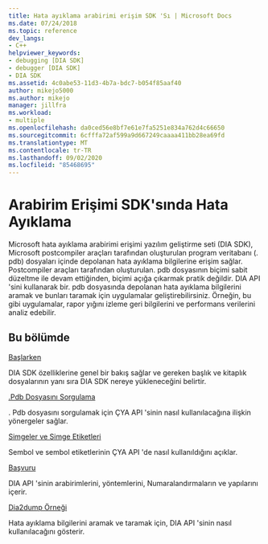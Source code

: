 ```yaml
---
title: Hata ayıklama arabirimi erişim SDK 'Sı | Microsoft Docs
ms.date: 07/24/2018
ms.topic: reference
dev_langs:
- C++
helpviewer_keywords:
- debugging [DIA SDK]
- debugger [DIA SDK]
- DIA SDK
ms.assetid: 4c0abe53-11d3-4b7a-bdc7-b054f85aaf40
author: mikejo5000
ms.author: mikejo
manager: jillfra
ms.workload:
- multiple
ms.openlocfilehash: da0ced56e8bf7e61e7fa5251e834a762d4c66650
ms.sourcegitcommit: 6cfffa72af599a9d667249caaaa411bb28ea69fd
ms.translationtype: MT
ms.contentlocale: tr-TR
ms.lasthandoff: 09/02/2020
ms.locfileid: "85468695"
---
```

# <a name="debug-interface-access-sdk"></a>Arabirim Erişimi SDK'sında Hata Ayıklama

Microsoft hata ayıklama arabirimi erişimi yazılım geliştirme seti (DIA SDK), Microsoft postcompiler araçları tarafından oluşturulan program veritabanı (. pdb) dosyaları içinde depolanan hata ayıklama bilgilerine erişim sağlar. Postcompiler araçları tarafından oluşturulan. pdb dosyasının biçimi sabit düzeltme ile devam ettiğinden, biçimi açığa çıkarmak pratik değildir. DIA API 'sini kullanarak bir. pdb dosyasında depolanan hata ayıklama bilgilerini aramak ve bunları taramak için uygulamalar geliştirebilirsiniz. Örneğin, bu gibi uygulamalar, rapor yığını izleme geri bilgilerini ve performans verilerini analiz edebilir.

## <a name="in-this-section"></a>Bu bölümde

[Başlarken](../../debugger/debug-interface-access/getting-started-debug-interface-access-sdk.md)

DIA SDK özelliklerine genel bir bakış sağlar ve gereken başlık ve kitaplık dosyalarının yanı sıra DIA SDK nereye yükleneceğini belirtir.

[.Pdb Dosyasını Sorgulama](../../debugger/debug-interface-access/querying-the-dot-pdb-file.md)

. Pdb dosyasını sorgulamak için ÇYA API 'sinin nasıl kullanılacağına ilişkin yönergeler sağlar.

[Simgeler ve Simge Etiketleri](../../debugger/debug-interface-access/symbols-and-symbol-tags.md)

Sembol ve sembol etiketlerinin ÇYA API 'de nasıl kullanıldığını açıklar.

[Başvuru](../../debugger/debug-interface-access/debug-interface-access-sdk-reference.md)

DIA API 'sinin arabirimlerini, yöntemlerini, Numaralandırmaların ve yapılarını içerir.

[Dia2dump Örneği](../../debugger/debug-interface-access/dia2dump-sample.md)

Hata ayıklama bilgilerini aramak ve taramak için, DIA API 'sinin nasıl kullanılacağını gösterir.
